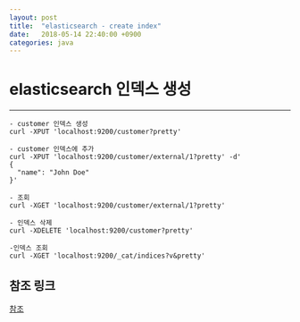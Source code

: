 ```yaml
---
layout: post
title:  "elasticsearch - create index"
date:   2018-05-14 22:40:00 +0900
categories: java
---
```


# elasticsearch 인덱스 생성

---------  

```
- customer 인덱스 생성
curl -XPUT 'localhost:9200/customer?pretty'

- customer 인덱스에 추가
curl -XPUT 'localhost:9200/customer/external/1?pretty' -d'
{
  "name": "John Doe"
}'

- 조회
curl -XGET 'localhost:9200/customer/external/1?pretty'

- 인덱스 삭제
curl -XDELETE 'localhost:9200/customer?pretty'

-인덱스 조회
curl -XGET 'localhost:9200/_cat/indices?v&pretty'
```

## 참조 링크
[참조](https://iju707.gitbooks.io/elasticsearch/content/_delete_an_index.html)